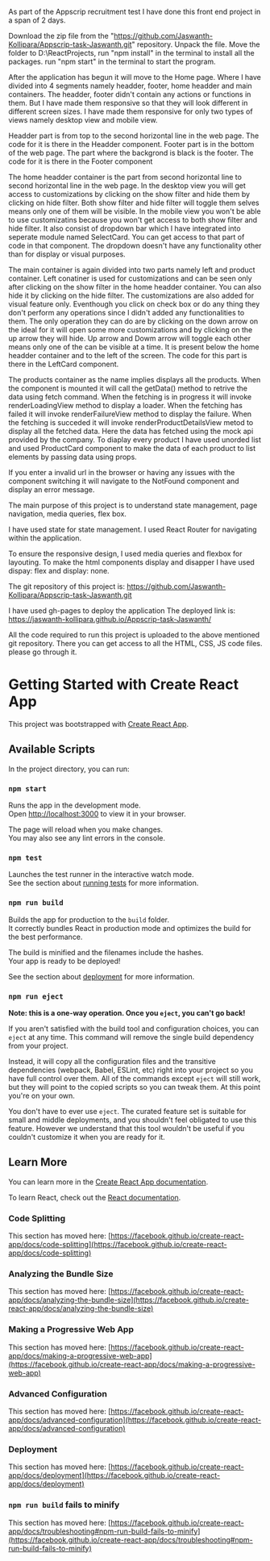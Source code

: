 As part of the Appscrip recruitment test I have done this front end project in a span of 2 days. 

Download the zip file from the "https://github.com/Jaswanth-Kollipara/Appscrip-task-Jaswanth.git" repository. Unpack the file. Move the folder to D:\ReactProjects, run "npm install" in the terminal to install all the packages. run "npm start" in the terminal to start the program.

After the application has begun it will move to the Home page. Where I have divided into 4 segments namely headder, footer, home headder and main containers. The headder, footer didn't contain any actions or functions in them. But I have made them responsive so that they will look different in different screen sizes. I have made them responsive for only two types of views namely desktop view and mobile view.

Headder part is from top to the second horizontal line in the web page. The code for it is there in the Headder component. Footer part is in the bottom of the web page. The part where the backgrond is black is the footer. The code for it is there in the Footer component

The home headder container is the part from second horizontal line to second horizontal line in the web page. In the desktop view you will get access to customizations by clicking on the show filter and hide them by clicking on hide filter. Both show filter and hide filter will toggle them selves means only one of them will be visible. In the mobile view you won't be able to use customizatins because you won't get access to both show filter and hide filter. It also consist of dropdown bar which I have integrated into seperate module named SelectCard. You can get access to that part of code in that component. The dropdown doesn't have any functionality other than for display or visual purposes.

The main container is again divided into two parts namely left and product container. Left conatiner is used for customizations and can be seen only after clicking on the show filter in the home headder container. You can also hide it by clicking on the hide filter. The customizations are also added for visual feature only. Eventhough you click on check box or do any thing they don't perform any operations since I didn't added any functionalities to them. The only operation they can do are by clicking on the down arrow on the ideal for it will open some more customizations and by clicking on the up arrow they will hide. Up arrow and Dowm arrow will toggle each other means only one of the can be visible at a time. It is present below the home headder container and to the left of the screen. The code for this part is there in the LeftCard component.

The products container as the name implies displays all the products. When the component is mounted it will call the getData() method to retrive the data using fetch command. When the fetching is in progress it will invoke renderLoadingView method to display a loader. When the fetching has failed it will invoke renderFailureView method to display the failure. When the fetching is succeded it will invoke renderProductDetailsView metod to display all the fetched data. Here the data has fetched using the mock api provided by the company. To diaplay every product I have used unorded list and used ProductCard component to make the data of each product to list elements by passing data using props. 

If you enter a invalid url in the browser or having any issues with the component switching it will navigate to the NotFound component and display an error message.

The main purpose of this project is to understand state management, page navigation, media queries, flex box.

I have used state for state management. I used React Router for navigating within the application.

To ensure the responsive design, I used media queries and flexbox for layouting. To make the html components display and disapper I have used dispay: flex and display: none.

The git repository of this project is: https://github.com/Jaswanth-Kollipara/Appscrip-task-Jaswanth.git

I have used gh-pages to deploy the application The deployed link is: https://jaswanth-kollipara.github.io/Appscrip-task-Jaswanth/

All the code required to run this project is uploaded to the above mentioned git repository. There you can get access to all the HTML, CSS, JS code files. please go through it.

# Getting Started with Create React App

This project was bootstrapped with [Create React App](https://github.com/facebook/create-react-app).

## Available Scripts

In the project directory, you can run:

### `npm start`

Runs the app in the development mode.\
Open [http://localhost:3000](http://localhost:3000) to view it in your browser.

The page will reload when you make changes.\
You may also see any lint errors in the console.

### `npm test`

Launches the test runner in the interactive watch mode.\
See the section about [running tests](https://facebook.github.io/create-react-app/docs/running-tests) for more information.

### `npm run build`

Builds the app for production to the `build` folder.\
It correctly bundles React in production mode and optimizes the build for the best performance.

The build is minified and the filenames include the hashes.\
Your app is ready to be deployed!

See the section about [deployment](https://facebook.github.io/create-react-app/docs/deployment) for more information.

### `npm run eject`

**Note: this is a one-way operation. Once you `eject`, you can't go back!**

If you aren't satisfied with the build tool and configuration choices, you can `eject` at any time. This command will remove the single build dependency from your project.

Instead, it will copy all the configuration files and the transitive dependencies (webpack, Babel, ESLint, etc) right into your project so you have full control over them. All of the commands except `eject` will still work, but they will point to the copied scripts so you can tweak them. At this point you're on your own.

You don't have to ever use `eject`. The curated feature set is suitable for small and middle deployments, and you shouldn't feel obligated to use this feature. However we understand that this tool wouldn't be useful if you couldn't customize it when you are ready for it.

## Learn More

You can learn more in the [Create React App documentation](https://facebook.github.io/create-react-app/docs/getting-started).

To learn React, check out the [React documentation](https://reactjs.org/).

### Code Splitting

This section has moved here: [https://facebook.github.io/create-react-app/docs/code-splitting](https://facebook.github.io/create-react-app/docs/code-splitting)

### Analyzing the Bundle Size

This section has moved here: [https://facebook.github.io/create-react-app/docs/analyzing-the-bundle-size](https://facebook.github.io/create-react-app/docs/analyzing-the-bundle-size)

### Making a Progressive Web App

This section has moved here: [https://facebook.github.io/create-react-app/docs/making-a-progressive-web-app](https://facebook.github.io/create-react-app/docs/making-a-progressive-web-app)

### Advanced Configuration

This section has moved here: [https://facebook.github.io/create-react-app/docs/advanced-configuration](https://facebook.github.io/create-react-app/docs/advanced-configuration)

### Deployment

This section has moved here: [https://facebook.github.io/create-react-app/docs/deployment](https://facebook.github.io/create-react-app/docs/deployment)

### `npm run build` fails to minify

This section has moved here: [https://facebook.github.io/create-react-app/docs/troubleshooting#npm-run-build-fails-to-minify](https://facebook.github.io/create-react-app/docs/troubleshooting#npm-run-build-fails-to-minify)
